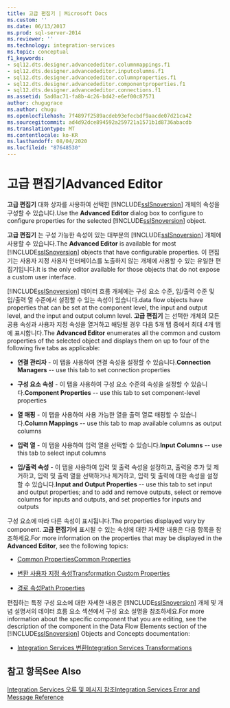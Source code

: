 ```yaml
---
title: 고급 편집기 | Microsoft Docs
ms.custom: ''
ms.date: 06/13/2017
ms.prod: sql-server-2014
ms.reviewer: ''
ms.technology: integration-services
ms.topic: conceptual
f1_keywords:
- sql12.dts.designer.advancededitor.columnmappings.f1
- sql12.dts.designer.advancededitor.inputcolumns.f1
- sql12.dts.designer.advancededitor.columnproperties.f1
- sql12.dts.designer.advancededitor.componentproperties.f1
- sql12.dts.designer.advancededitor.connections.f1
ms.assetid: 5ad0ac71-fa8b-4c26-bd42-e6ef00c87571
author: chugugrace
ms.author: chugu
ms.openlocfilehash: 7f4897f2589acdeb93efecbdf9aacde07d21ca42
ms.sourcegitcommit: ad4d92dce894592a259721a1571b1d8736abacdb
ms.translationtype: MT
ms.contentlocale: ko-KR
ms.lasthandoff: 08/04/2020
ms.locfileid: "87648530"
---
```

# <a name="advanced-editor"></a><span data-ttu-id="5905a-102">고급 편집기</span><span class="sxs-lookup"><span data-stu-id="5905a-102">Advanced Editor</span></span>
  <span data-ttu-id="5905a-103">**고급 편집기** 대화 상자를 사용하여 선택한 [!INCLUDE[ssISnoversion](../includes/ssisnoversion-md.md)] 개체의 속성을 구성할 수 있습니다.</span><span class="sxs-lookup"><span data-stu-id="5905a-103">Use the **Advanced Editor** dialog box to configure to configure properties for the selected [!INCLUDE[ssISnoversion](../includes/ssisnoversion-md.md)] object.</span></span>  
  
 <span data-ttu-id="5905a-104">**고급 편집기** 는 구성 가능한 속성이 있는 대부분의 [!INCLUDE[ssISnoversion](../includes/ssisnoversion-md.md)] 개체에 사용할 수 있습니다.</span><span class="sxs-lookup"><span data-stu-id="5905a-104">The **Advanced Editor** is available for most [!INCLUDE[ssISnoversion](../includes/ssisnoversion-md.md)] objects that have configurable properties.</span></span> <span data-ttu-id="5905a-105">이 편집기는 사용자 지정 사용자 인터페이스를 노출하지 않는 개체에 사용할 수 있는 유일한 편집기입니다.</span><span class="sxs-lookup"><span data-stu-id="5905a-105">It is the only editor available for those objects that do not expose a custom user interface.</span></span>  
  
 [!INCLUDE[ssISnoversion](../includes/ssisnoversion-md.md)] <span data-ttu-id="5905a-106">데이터 흐름 개체에는 구성 요소 수준, 입/출력 수준 및 입/출력 열 수준에서 설정할 수 있는 속성이 있습니다.</span><span class="sxs-lookup"><span data-stu-id="5905a-106">data flow objects have properties that can be set at the component level, the input and output level, and the input and output column level.</span></span> <span data-ttu-id="5905a-107">**고급 편집기** 는 선택한 개체의 모든 공용 속성과 사용자 지정 속성을 열거하고 해당될 경우 다음 5개 탭 중에서 최대 4개 탭에 표시합니다.</span><span class="sxs-lookup"><span data-stu-id="5905a-107">The **Advanced Editor** enumerates all the common and custom properties of the selected object and displays them on up to four of the following five tabs as applicable:</span></span>  
  
-   <span data-ttu-id="5905a-108">**연결 관리자** - 이 탭을 사용하여 연결 속성을 설정할 수 있습니다.</span><span class="sxs-lookup"><span data-stu-id="5905a-108">**Connection Managers** -- use this tab to set connection properties</span></span>  
  
-   <span data-ttu-id="5905a-109">**구성 요소 속성** - 이 탭을 사용하여 구성 요소 수준의 속성을 설정할 수 있습니다.</span><span class="sxs-lookup"><span data-stu-id="5905a-109">**Component Properties** -- use this tab to set component-level properties</span></span>  
  
-   <span data-ttu-id="5905a-110">**열 매핑** - 이 탭을 사용하여 사용 가능한 열을 출력 열로 매핑할 수 있습니다.</span><span class="sxs-lookup"><span data-stu-id="5905a-110">**Column Mappings** -- use this tab to map available columns as output columns</span></span>  
  
-   <span data-ttu-id="5905a-111">**입력 열** - 이 탭을 사용하여 입력 열을 선택할 수 있습니다.</span><span class="sxs-lookup"><span data-stu-id="5905a-111">**Input Columns** -- use this tab to select input columns</span></span>  
  
-   <span data-ttu-id="5905a-112">**입/출력 속성** - 이 탭을 사용하여 입력 및 출력 속성을 설정하고, 출력을 추가 및 제거하고, 입력 및 출력 열을 선택하거나 제거하고, 입력 및 출력에 대한 속성을 설정할 수 있습니다.</span><span class="sxs-lookup"><span data-stu-id="5905a-112">**Input and Output Properties** -- use this tab to set input and output properties; and to add and remove outputs, select or remove columns for inputs and outputs, and set properties for inputs and outputs</span></span>  
  
 <span data-ttu-id="5905a-113">구성 요소에 따라 다른 속성이 표시됩니다.</span><span class="sxs-lookup"><span data-stu-id="5905a-113">The properties displayed vary by component.</span></span> <span data-ttu-id="5905a-114">**고급 편집기**에 표시될 수 있는 속성에 대한 자세한 내용은 다음 항목을 참조하세요.</span><span class="sxs-lookup"><span data-stu-id="5905a-114">For more information on the properties that may be displayed in the **Advanced Editor**, see the following topics:</span></span>  
  
-   [<span data-ttu-id="5905a-115">Common Properties</span><span class="sxs-lookup"><span data-stu-id="5905a-115">Common Properties</span></span>](../../2014/integration-services/common-properties.md)  
  
-   [<span data-ttu-id="5905a-116">변환 사용자 지정 속성</span><span class="sxs-lookup"><span data-stu-id="5905a-116">Transformation Custom Properties</span></span>](data-flow/transformations/transformation-custom-properties.md)  
  
-   [<span data-ttu-id="5905a-117">경로 속성</span><span class="sxs-lookup"><span data-stu-id="5905a-117">Path Properties</span></span>](../../2014/integration-services/path-properties.md)  
  
 <span data-ttu-id="5905a-118">편집하는 특정 구성 요소에 대한 자세한 내용은 [!INCLUDE[ssISnoversion](../includes/ssisnoversion-md.md)] 개체 및 개념 설명서의 데이터 흐름 요소 섹션에서 구성 요소 설명을 참조하세요.</span><span class="sxs-lookup"><span data-stu-id="5905a-118">For more information about the specific component that you are editing, see the description of the component in the Data Flow Elements section of the [!INCLUDE[ssISnoversion](../includes/ssisnoversion-md.md)] Objects and Concepts documentation:</span></span>  
  
-   [<span data-ttu-id="5905a-119">Integration Services 변환</span><span class="sxs-lookup"><span data-stu-id="5905a-119">Integration Services Transformations</span></span>](data-flow/transformations/integration-services-transformations.md)  
  
## <a name="see-also"></a><span data-ttu-id="5905a-120">참고 항목</span><span class="sxs-lookup"><span data-stu-id="5905a-120">See Also</span></span>  
 [<span data-ttu-id="5905a-121">Integration Services 오류 및 메시지 참조</span><span class="sxs-lookup"><span data-stu-id="5905a-121">Integration Services Error and Message Reference</span></span>](../../2014/integration-services/integration-services-error-and-message-reference.md)  
  
  
